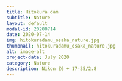 ```yaml
---
title: Hitokura dam
subtitle: Nature
layout: default
modal-id: 20200714
date: 2020-07-14
img: hitokuradamu_osaka_nature.jpg
thumbnail: hitokuradamu_osaka_nature.jpg
alt: image-alt
project-date: July 2020
category: Nature
description: Nikon Z6 + 17-35/2.8
---
```

